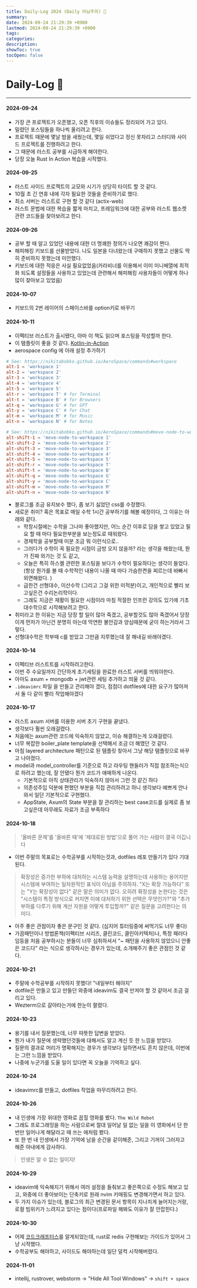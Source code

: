 ```yaml
---
title: Daily-Log 2024 (Daily 아님주의) 🙈
summary: 
date: 2024-09-24 21:29:39 +0900
lastmod: 2024-09-24 21:29:39 +0900
tags: 
categories: 
description: 
showToc: true
tocOpen: false
---
```


# Daily-Log 📝

---

#### 2024-09-24
- 가장 큰 프로젝트가 오픈했고, 오픈 직후의 이슈들도 정리되어 가고 있다.
- 밀렸던 포스팅들을 하나씩 올리려고 한다.
- 프로젝트 때문에 몇날 밤을 새웠는데, 몇일 쉬었다고 정신 못차리고 스터디와 사이드 프로젝트를 진행하려고 한다.
- 그 때문에 러스트 공부를 시급하게 해야한다.
- 당장 오늘 Rust In Action 복습을 시작했다.


#### 2024-09-25
- 러스트 사이드 프로젝트의 교모와 시기가 상당히 타이트 할 것 같다.
- 10월 초 긴 연휴 내에 각자 필요한 것들을 준비하기로 했다.
- 최소 서버는 러스트로 구현 할 것 같다 (actix-web)
- 러스트 문법에 대한 복습을 짧게 마치고, 프레임워크에 대한 공부와 러스트 웹소켓 관련 코드들을 찾아보려고 한다.


#### 2024-09-26
- 공부 할 때 알고 있었던 내용에 대한 더 명쾌한 정의가 나오면 쾌감이 쩐다.
- 해피해킹 키보드를 선물받았다. 나도 일본을 다녀왔는데 구매하지 못했고 선물도 딱히 준비하지 못했는데 미안했다.
- 키보드에 대한 적응은 사실 필요없었음(카라비너를 이용해서 이미 미니배열에 최적화 되도록 설정들을 사용하고 있었는데 관련해서 해피해킹 사용자들이 어떻게 하나 많이 찾아보고 있었음)


#### 2024-10-07
- 키보드의 2번 레이어의 스페이스바를 option키로 바꾸기

#### 2024-10-11
- 이펙티브 러스트가 출시됐다, 아마 이 책도 읽으며 포스팅을 작성할까 한다. 
- 이 탬플릿이 좋을 것 같다. [Kotlin-in-Action](https://velog.io/@cksgodl/Kotlin-In-Action-%EC%9D%BD%EC%9C%BC%EB%A9%B0-%EA%B8%B0%EC%96%B5%ED%95%A0%EB%A7%8C-%ED%95%9C-%EA%B2%83)
- aerospace config 에 아래 설정 추가하기
```toml
# See: https://nikitabobko.github.io/AeroSpace/commands#workspace
alt-1 = 'workspace 1'
alt-2 = 'workspace 2'
alt-3 = 'workspace 3'
alt-4 = 'workspace 4'
alt-5 = 'workspace 5'
alt-r = 'workspace T' # for Terminal
alt-t = 'workspace B' # for Browsers
alt-q = 'workspace G' # for GPT
alt-y = 'workspace C' # for Chat
alt-m = 'workspace M' # for Music
alt-n = 'workspace N' # for Notes

# See: https://nikitabobko.github.io/AeroSpace/commands#move-node-to-workspace
alt-shift-1 = 'move-node-to-workspace 1'
alt-shift-2 = 'move-node-to-workspace 2'
alt-shift-3 = 'move-node-to-workspace 3'
alt-shift-4 = 'move-node-to-workspace 4'
alt-shift-5 = 'move-node-to-workspace 5'
alt-shift-r = 'move-node-to-workspace T'
alt-shift-t = 'move-node-to-workspace B'
alt-shift-q = 'move-node-to-workspace G'
alt-shift-y = 'move-node-to-workspace C'
alt-shift-m = 'move-node-to-workspace M'
alt-shift-n = 'move-node-to-workspace N'
```
- 블로그를 조금 유지보수 했다, 좀 보기 싫었던 css를 수정했다.
- 새로운 취미? 혹은 목표로 매일 수학 1시간 공부하기를 해볼 예정이다, 그 이유는 아래와 같다.
  - 학창시절에는 수학을 그나마 좋아했지만, 어느 순간 이후로 담을 쌓고 있었고 필요 할 때 마다 필요한부분을 보는정도로 때워왔다.
  - 경제학을 공부할때 미분 조금 뭐 이런식으로..
  - 그러다가 수학이 꼭 필요한 시점이 금방 오지 않을까? 라는 생각을 해왔는데, 뭔가 진짜 와가는 것 도 같고,
  - 오늘은 특히 하스켈 관련한 포스팅을 보다가 수학이 필요하다는 생각이 들었다.(항상 뭔가를 볼 때 수학적인 내용이 나올 때 마다 가슴한켠을 찌르는데 바빠서 외면해왔다. )
  - 급한건 선형대수, 이산수학 (그리고 그걸 위한 미적분)이고, 개인적으로 빨리 보고싶은건 수리논리학이다.
  - 그래도 지금은 재활이 필요한 시점이라 마침 적절한 인프런 강의도 있기에 기초대수학으로 시작해보려고 한다.
- 취미라고 한 이유는 지금 당장 할 일이 많아 죽겠고, 공부할것도 많아 죽겠어서 당장 이게 먼저가 아닌건 분명히 아는데 막연한 불안감과 양심때문에 굳이 하는거라서 그렇다.
- 선형대수학은 학부때 c를 받았고 그만큼 지루했는데 잘 해내길 바래야겠다.

#### 2024-10-14
- 이펙티브 러스트트를 시작하려고한다.
- 이번 주 수요일까지 간단하게 초기세팅을 완료한 러스트 서버를 띄워야한다.
- 아마도 axum + mongodb + jwt관련 세팅 추가하고 띄울 것 같다.
- `.ideavimrc` 파일 을 만들고 관리해야 겠다, 점점더 dotfiles에 대한 요구가 많아져서 둘 다 같이 빨리 작업해야겠다 

#### 2024-10-17
- 러스트 axum 서버를 이용한 서버 초기 구현을 끝냈다.
- 생각보다 훨씬 오래걸렸다.
- 처음에는 axum관련 코드에 익숙하지 않았고, 이슈 해결하는게 오래걸렸다.
- 너무 복잡한 boiler_plate template을 선택해서 조금 더 해맸던 것 같다.
- 마침 layered architecture 패턴으로 된 템플릿 찾아서 그냥 해당 탬플릿으로  바꾸고 나아졌다.
- model과 model_controller를 기준으로 하고 라우팅 핸들러가 직접 참조하는식으로 하려고 했는데, 잘 안됐다 뭔가 코드가 애매하게 나온다.
  - 기본적으로 아직 상태관리가 익숙하지 않아서 그런 것 같긴 하다
  - 의존성주입 덕분에 편했던 부분을 직접 관리하려고 하니 생각보다 예쁘게 안나와서 일단 기본적으로 구현했다.
  - AppState, Axum의 State 부분을 잘 관리하는 best case코드를 실제로 좀 보고싶은데 아무래도 자료가 조금 부족하다

#### 2024-10-18
> '올바른 문제'를 '올바른 때'에 '제대로된 방법'으로 풀어 가는 사람이 결국 이깁니다
- 이번 주말의 목표로는 수학공부를 시작하는것과, dotfiles 레포 만들기가 있다 기대된다.

> 확장성은 증가한 부하에 대처하는 시스템 능력을 설명하는데 사용하는 용어지만 시스템에 부여하는 일차원적인 표식이 아님을 주의하자. "X는 확장 가능하다" 또는 "Y는 확장성이 없다"
> 같은 말은 의미가 없다. 오히려 확장성을 논한다는 것은 "시스템이 특정 방식으로 커지면 이에 대처하기 위한 선택은 무엇인가?"와 "추가 부하를 다루기 위해 계산 자원을 어떻게 투입할까?" 같은 질문을 고려한다는 의미다.
- 아주 좋은 관점이자 좋은 문구인 것 같다. (심지어 튜터링중에 써먹기도 너무 좋다)
- 가끔패턴이나 방법론책(이펙티브 시리즈, 클린코드, 클린아키텍처)나, 특정 패러다임등을 처음 공부하시는 분들이 너무 심취하셔서  "~ 패턴을 사용하지 않았으니 안좋은 코드다" 라는 식으로 생각하시는 경우가 있는데, 소개해주기 좋은 관점인 것 같다.

#### 2024-10-21
- 주말에 수학공부를 시작하지 못했다! "내일부터 해야지"
- dotfile은 만들고 있고 만들던 와중에 ideavim도 결국 만져야 할 것 같아서 조금 걸리고 있다.
- Wezterm으로 갈아타는거에 한눈이 팔렸다.


#### 2024-10-23
- 용기를 내서 질문했는데, 너무 따뜻한 답변을 받았다.  
- 뭔가 내가 질문에 생략했던것들에 대해서도 알고 계신 듯 한 느낌을 받았다.
- 질문의 결과로 머리가 명확해지는 경우가 생각보다 일하면서도 흔치 않은데, 이번에는 그런 느낌을 받았다.
- 나중에 누군가를 도울 일이 있다면 꼭 오늘을 기억하고 싶다.


#### 2024-10-24
- ideavimrc를 만들고, dotfiles 작업을 마무리하려고 한다.

#### 2024-10-26
- 내 인생에 가장 위대한 영화로 꼽힐 영화를 봤다. `The Wild Robot`
- 그래도 프로그래밍을 하는 사람으로써 절대 일어날 일 없는 일을 이 영화에서 단 한번만 일어나게 해달라고 때 쓰는 애처럼 봤다.
- 또 한 번 내 인생에서 가장 기억에 남을 순간을 같이해준, 그리고 기꺼이 그러자고 해준 아내에게 감사하다.
> 인생은 알 수 없는 일이지!


#### 2024-10-29
- ideavim에 익숙해지기 위해서 여러 설정을 들춰보고 좋은쪽으로 수정도 해보고 있고, 와중에 더 좋아보이는 단축키로 원래 nvim 키매핑도 변경해가면서 하고 있다.
- 두 가지 이슈가 있는데, 블로그의 최근 변경된 문서 항목이 지나치게 늘어지는거랑, 로컬 빔위키가 느려지고 있다는 점이다(프로파일 해봐도 이유가 잘 안잡힌다.)

#### 2024-10-30
- 어제 [코드크래프터스](https://app.codecrafters.io/)를 알게되었는데, rust로 redis 구현해보는 가이드가 있어서 그냥 시작했다.
- 수학공부도 해야하고, 사이드도 해야하는데 일단 덜컥 시작해버렸다.

#### 2024-11-01
- intellij, rustrover, webstorm -> "Hide All Tool Windows" -> `shift + space`
